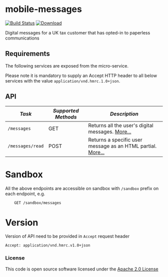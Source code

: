 # mobile-messages

[![Build Status](https://travis-ci.org/hmrc/mobile-messages.svg?branch=master)](https://travis-ci.org/hmrc/customer-profile) [ ![Download](https://api.bintray.com/packages/hmrc/releases/mobile-messages/images/download.svg) ](https://bintray.com/hmrc/releases/mobile-messages/_latestVersion)

Digital messages for a UK tax customer that has opted-in to paperless communications


Requirements
------------

The following services are exposed from the micro-service.

Please note it is mandatory to supply an Accept HTTP header to all below services with the value ```application/vnd.hmrc.1.0+json```.


API
---

| *Task* | *Supported Methods* | *Description* |
|--------|----|----|
| ```/messages``` | GET | Returns all the user's digital messages. [More...](docs/messages.md)  |
| ```/messages/read``` | POST | Returns a specific user message as an HTML partial. [More...](docs/read-message.md)  |


# Sandbox
All the above endpoints are accessible on sandbox with `/sandbox` prefix on each endpoint, e.g.
```
    GET /sandbox/messages
```

# Version
Version of API need to be provided in `Accept` request header
```
Accept: application/vnd.hmrc.v1.0+json
```


### License

This code is open source software licensed under the [Apache 2.0 License]("http://www.apache.org/licenses/LICENSE-2.0.html")

